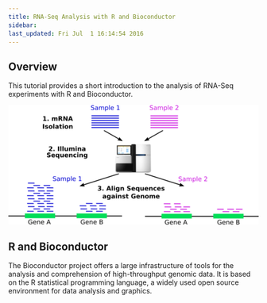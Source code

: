 ```yaml
---
title: RNA-Seq Analysis with R and Bioconductor
sidebar: 
last_updated: Fri Jul  1 16:14:54 2016
---
```


## Overview

This tutorial provides a short introduction to the analysis of RNA-Seq experiments with 
R and Bioconductor. 

<img title="cshlrnaseqlogo" src="mydoc/CSHL_RNAseq/logo_50.png"><img/>

## R and Bioconductor

The Bioconductor project offers a large infrastructure of tools for 
the analysis and comprehension of high-throughput genomic data. It is based on the R statistical programming
language, a widely used open source environment for data analysis and graphics. 


